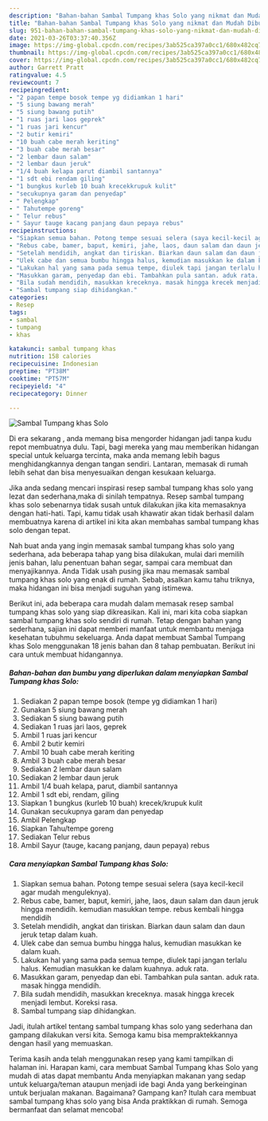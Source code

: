 ```yaml
---
description: "Bahan-bahan Sambal Tumpang khas Solo yang nikmat dan Mudah Dibuat"
title: "Bahan-bahan Sambal Tumpang khas Solo yang nikmat dan Mudah Dibuat"
slug: 951-bahan-bahan-sambal-tumpang-khas-solo-yang-nikmat-dan-mudah-dibuat
date: 2021-03-26T03:37:40.356Z
image: https://img-global.cpcdn.com/recipes/3ab525ca397a0cc1/680x482cq70/sambal-tumpang-khas-solo-foto-resep-utama.jpg
thumbnail: https://img-global.cpcdn.com/recipes/3ab525ca397a0cc1/680x482cq70/sambal-tumpang-khas-solo-foto-resep-utama.jpg
cover: https://img-global.cpcdn.com/recipes/3ab525ca397a0cc1/680x482cq70/sambal-tumpang-khas-solo-foto-resep-utama.jpg
author: Garrett Pratt
ratingvalue: 4.5
reviewcount: 7
recipeingredient:
- "2 papan tempe bosok tempe yg didiamkan 1 hari"
- "5 siung bawang merah"
- "5 siung bawang putih"
- "1 ruas jari laos geprek"
- "1 ruas jari kencur"
- "2 butir kemiri"
- "10 buah cabe merah keriting"
- "3 buah cabe merah besar"
- "2 lembar daun salam"
- "2 lembar daun jeruk"
- "1/4 buah kelapa parut diambil santannya"
- "1 sdt ebi rendam giling"
- "1 bungkus kurleb 10 buah krecekkrupuk kulit"
- "secukupnya garam dan penyedap"
- " Pelengkap"
- " Tahutempe goreng"
- " Telur rebus"
- " Sayur tauge kacang panjang daun pepaya rebus"
recipeinstructions:
- "Siapkan semua bahan. Potong tempe sesuai selera (saya kecil-kecil agar mudah menguleknya)."
- "Rebus cabe, bamer, baput, kemiri, jahe, laos, daun salam dan daun jeruk hingga mendidih. kemudian masukkan tempe. rebus kembali hingga mendidih"
- "Setelah mendidih, angkat dan tiriskan. Biarkan daun salam dan daun jeruk tetap dalam kuah."
- "Ulek cabe dan semua bumbu hingga halus, kemudian masukkan ke dalam kuah."
- "Lakukan hal yang sama pada semua tempe, diulek tapi jangan terlalu halus. Kemudian masukkan ke dalam kuahnya. aduk rata."
- "Masukkan garam, penyedap dan ebi. Tambahkan pula santan. aduk rata. masak hingga mendidih."
- "Bila sudah mendidih, masukkan kreceknya. masak hingga krecek menjadi lembut. Koreksi rasa."
- "Sambal tumpang siap dihidangkan."
categories:
- Resep
tags:
- sambal
- tumpang
- khas

katakunci: sambal tumpang khas 
nutrition: 158 calories
recipecuisine: Indonesian
preptime: "PT38M"
cooktime: "PT57M"
recipeyield: "4"
recipecategory: Dinner

---
```



![Sambal Tumpang khas Solo](https://img-global.cpcdn.com/recipes/3ab525ca397a0cc1/680x482cq70/sambal-tumpang-khas-solo-foto-resep-utama.jpg)

Di era  sekarang , anda memang bisa mengorder hidangan jadi tanpa kudu repot membuatnya dulu. Tapi, bagi mereka yang mau memberikan hidangan special untuk keluarga tercinta, maka anda memang lebih bagus menghidangkannya dengan tangan sendiri. Lantaran, memasak di rumah lebih sehat dan bisa menyesuaikan dengan kesukaan keluarga.

Jika anda sedang mencari inspirasi resep sambal tumpang khas solo yang lezat dan sederhana,maka di sinilah tempatnya. Resep sambal tumpang khas solo  sebenarnya tidak susah untuk dilakukan jika kita memasaknya dengan hati-hati. Tapi, kamu tidak usah khawatir akan tidak berhasil dalam membuatnya 
karena di artikel ini kita akan membahas sambal tumpang khas solo dengan tepat.  



Nah buat anda yang ingin memasak sambal tumpang khas solo yang sederhana, ada beberapa tahap yang bisa dilakukan, mulai dari memilih jenis bahan, lalu penentuan bahan segar, sampai cara membuat dan menyajikannya. Anda Tidak usah pusing jika mau memasak sambal tumpang khas solo yang enak di rumah. Sebab, asalkan kamu  tahu triknya, maka hidangan ini bisa menjadi suguhan yang istimewa.

Berikut ini, ada beberapa cara mudah dalam memasak resep sambal tumpang khas solo yang siap dikreasikan. Kali ini, mari kita coba siapkan sambal tumpang khas solo sendiri di rumah. Tetap dengan bahan yang sederhana, sajian ini dapat memberi manfaat untuk membantu menjaga kesehatan tubuhmu sekeluarga. Anda dapat membuat Sambal Tumpang khas Solo menggunakan 18 jenis bahan dan 8 tahap pembuatan. Berikut ini cara untuk membuat hidangannya.

<!--inarticleads1-->

##### Bahan-bahan dan bumbu yang diperlukan dalam menyiapkan Sambal Tumpang khas Solo:

1. Sediakan 2 papan tempe bosok (tempe yg didiamkan 1 hari)
1. Gunakan 5 siung bawang merah
1. Sediakan 5 siung bawang putih
1. Sediakan 1 ruas jari laos, geprek
1. Ambil 1 ruas jari kencur
1. Ambil 2 butir kemiri
1. Ambil 10 buah cabe merah keriting
1. Ambil 3 buah cabe merah besar
1. Sediakan 2 lembar daun salam
1. Sediakan 2 lembar daun jeruk
1. Ambil 1/4 buah kelapa, parut, diambil santannya
1. Ambil 1 sdt ebi, rendam, giling
1. Siapkan 1 bungkus (kurleb 10 buah) krecek/krupuk kulit
1. Gunakan secukupnya garam dan penyedap
1. Ambil  Pelengkap
1. Siapkan  Tahu/tempe goreng
1. Sediakan  Telur rebus
1. Ambil  Sayur (tauge, kacang panjang, daun pepaya) rebus




<!--inarticleads2-->

##### Cara menyiapkan Sambal Tumpang khas Solo:

1. Siapkan semua bahan. Potong tempe sesuai selera (saya kecil-kecil agar mudah menguleknya).
1. Rebus cabe, bamer, baput, kemiri, jahe, laos, daun salam dan daun jeruk hingga mendidih. kemudian masukkan tempe. rebus kembali hingga mendidih
1. Setelah mendidih, angkat dan tiriskan. Biarkan daun salam dan daun jeruk tetap dalam kuah.
1. Ulek cabe dan semua bumbu hingga halus, kemudian masukkan ke dalam kuah.
1. Lakukan hal yang sama pada semua tempe, diulek tapi jangan terlalu halus. Kemudian masukkan ke dalam kuahnya. aduk rata.
1. Masukkan garam, penyedap dan ebi. Tambahkan pula santan. aduk rata. masak hingga mendidih.
1. Bila sudah mendidih, masukkan kreceknya. masak hingga krecek menjadi lembut. Koreksi rasa.
1. Sambal tumpang siap dihidangkan.




Jadi, itulah artikel tentang  sambal tumpang khas solo  yang sederhana dan gampang dilakukan versi kita. Semoga kamu bisa mempraktekkannya dengan hasil yang memuaskan. 

Terima kasih anda telah menggunakan resep yang kami tampilkan di halaman ini. Harapan kami, cara membuat  Sambal Tumpang khas Solo yang mudah di atas dapat membantu Anda menyiapkan makanan yang sedap untuk keluarga/teman ataupun menjadi ide bagi Anda yang berkeinginan untuk berjualan makanan. Bagaimana? Gampang kan? Itulah cara membuat sambal tumpang khas solo yang bisa Anda praktikkan di rumah. Semoga bermanfaat dan selamat mencoba!

